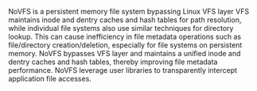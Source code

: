 NoVFS is a persistent memory file system bypassing Linux VFS layer
VFS maintains inode and dentry caches and hash tables for path resolution, while individual file systems also use similar techniques for directory lookup.
This can cause inefficiency in file metadata operations such as file/directory creation/deletion, especially for file systems on persistent memory.
NoVFS bypasses VFS layer and maintains a unified inode and dentry caches and hash tables, thereby improving file metadata performance.
NoVFS leverage user libraries to transparently intercept application file accesses.
